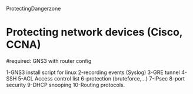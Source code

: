 ProtectingDangerzone

# Protecting network devices (Cisco, CCNA)

#required:
GNS3 with router config

1-GNS3 install script for linux 2-recording events (Syslog) 3-GRE tunnel 4-SSH 5-ACL Access control list 6-protection (bruteforce,...) 7-IPsec 8-port security 9-DHCP snooping 10-Routing protocols.
